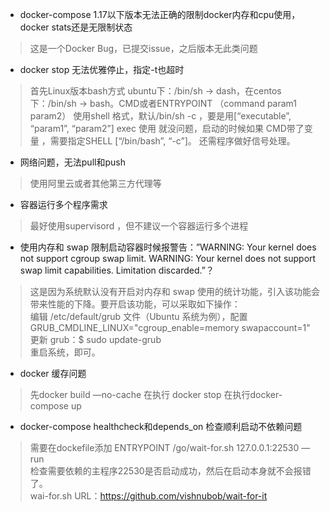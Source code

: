 - docker-compose 1.17以下版本无法正确的限制docker内存和cpu使用，docker stats还是无限制状态
> 这是一个Docker Bug，已提交issue，之后版本无此类问题

- docker stop 无法优雅停止，指定-t也超时
> 首先Linux版本bash方式 ubuntu下：/bin/sh -> dash，在centos下：/bin/sh -> bash。CMD或者ENTRYPOINT （command param1 param2） 使用shell 格式，默认/bin/sh -c ，要是用[“executable”, “param1”, “param2”] exec 使用 就没问题，启动的时候如果 CMD带了变量 ，需要指定SHELL [“/bin/bash”, “-c”]。 还需程序做好信号处理。

- 网络问题，无法pull和push
> 使用阿里云或者其他第三方代理等

- 容器运行多个程序需求
> 最好使用supervisord ，但不建议一个容器运行多个进程

- 使用内存和 swap 限制启动容器时候报警告：”WARNING: Your kernel does not support cgroup swap limit. WARNING: Your kernel does not support swap limit capabilities. Limitation discarded.”？
>这是因为系统默认没有开启对内存和 swap 使用的统计功能，引入该功能会带来性能的下降。要开启该功能，可以采取如下操作：  
  编辑 /etc/default/grub 文件（Ubuntu 系统为例），配置 GRUB_CMDLINE_LINUX="cgroup_enable=memory swapaccount=1"  
  更新 grub：$ sudo update-grub  
  重启系统，即可。  

- docker 缓存问题
> 先docker build —no-cache
在执行 docker stop 在执行docker-compose up

- docker-compose healthcheck和depends_on 检查顺利启动不依赖问题
> 需要在dockefile添加 ENTRYPOINT /go/wait-for.sh 127.0.0.1:22530 — run  
检查需要依赖的主程序22530是否启动成功，然后在启动本身就不会报错了。  
wai-for.sh URL：https://github.com/vishnubob/wait-for-it
